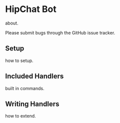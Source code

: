 HipChat Bot
===========

about.

Please submit bugs through the GitHub issue tracker.

Setup
-----

how to setup.

Included Handlers
-----------------

built in commands.

Writing Handlers
----------------

how to extend.
